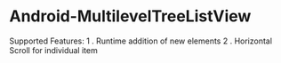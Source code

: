 Android-MultilevelTreeListView
==============================
Supported Features:
  1 . Runtime addition of new elements
  2 . Horizontal Scroll for individual item

